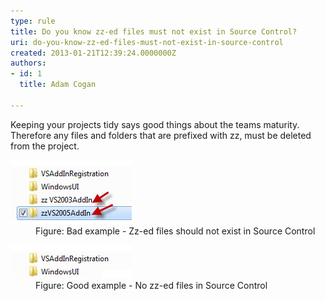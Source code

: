 ```yaml
---
type: rule
title: Do you know zz-ed files must not exist in Source Control?
uri: do-you-know-zz-ed-files-must-not-exist-in-source-control
created: 2013-01-21T12:39:24.0000000Z
authors:
- id: 1
  title: Adam Cogan

---
```




<span class='intro'> <p>Keeping your projects tidy says good things about the teams maturity. Therefore any files and folders that are prefixed with zz, must be deleted from the project.</p> </span>

<dl class="badImage"><dt> 
      <img alt="zzed is bad in source control" src="zzed-bad.jpg" /> 
   </dt><dd>Figure&#58; Bad example - Zz-ed files should not exist in Source Control</dd></dl>
<dl class="goodImage"><dt>
      <img alt="no zzed files in source control" src="zzed-good.jpg" />
   </dt><dd>Figure&#58; Good example - No zz-ed files in Source Control</dd></dl>


